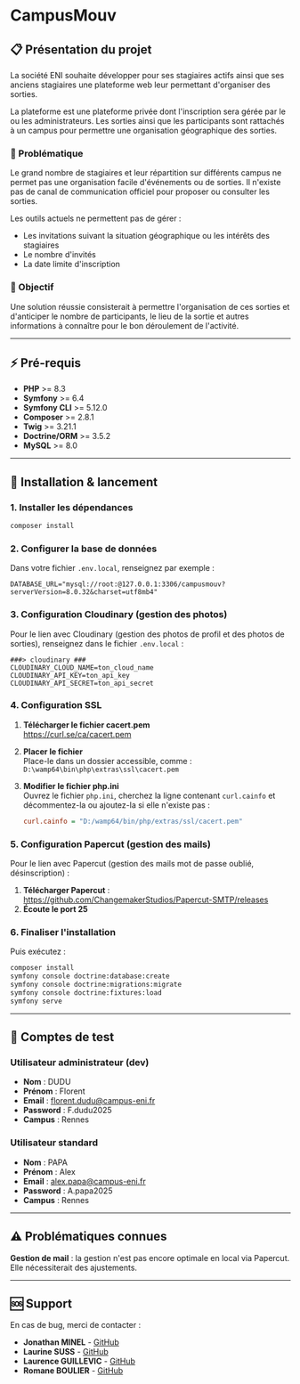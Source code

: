 # CampusMouv

## 📋 Présentation du projet

La société ENI souhaite développer pour ses stagiaires actifs ainsi que ses anciens stagiaires une plateforme web leur permettant d'organiser des sorties. 

La plateforme est une plateforme privée dont l'inscription sera gérée par le ou les administrateurs. Les sorties ainsi que les participants sont rattachés à un campus pour permettre une organisation géographique des sorties.

### 🎯 Problématique

Le grand nombre de stagiaires et leur répartition sur différents campus ne permet pas une organisation facile d'événements ou de sorties. Il n'existe pas de canal de communication officiel pour proposer ou consulter les sorties. 

Les outils actuels ne permettent pas de gérer :
- Les invitations suivant la situation géographique ou les intérêts des stagiaires
- Le nombre d'invités
- La date limite d'inscription

### 🎯 Objectif

Une solution réussie consisterait à permettre l'organisation de ces sorties et d'anticiper le nombre de participants, le lieu de la sortie et autres informations à connaître pour le bon déroulement de l'activité.

---

## ⚡ Pré-requis

- **PHP** >= 8.3
- **Symfony** >= 6.4
- **Symfony CLI** >= 5.12.0
- **Composer** >= 2.8.1
- **Twig** >= 3.21.1
- **Doctrine/ORM** >= 3.5.2
- **MySQL** >= 8.0

---

## 🚀 Installation & lancement

### 1. Installer les dépendances
```bash
composer install
```

### 2. Configurer la base de données

Dans votre fichier `.env.local`, renseignez par exemple :
```env
DATABASE_URL="mysql://root:@127.0.0.1:3306/campusmouv?serverVersion=8.0.32&charset=utf8mb4"
```

### 3. Configuration Cloudinary (gestion des photos)

Pour le lien avec Cloudinary (gestion des photos de profil et des photos de sorties), renseignez dans le fichier `.env.local` :

```env
###> cloudinary ###
CLOUDINARY_CLOUD_NAME=ton_cloud_name
CLOUDINARY_API_KEY=ton_api_key
CLOUDINARY_API_SECRET=ton_api_secret
```

### 4. Configuration SSL

1. **Télécharger le fichier cacert.pem**  
   https://curl.se/ca/cacert.pem

2. **Placer le fichier**  
   Place-le dans un dossier accessible, comme :  
   `D:\wamp64\bin\php\extras\ssl\cacert.pem`

3. **Modifier le fichier php.ini**  
   Ouvrez le fichier `php.ini`, cherchez la ligne contenant `curl.cainfo` et décommentez-la ou ajoutez-la si elle n'existe pas :
   ```ini
   curl.cainfo = "D:/wamp64/bin/php/extras/ssl/cacert.pem"
   ```

### 5. Configuration Papercut (gestion des mails)

Pour le lien avec Papercut (gestion des mails mot de passe oublié, désinscription) :

1. **Télécharger Papercut** : https://github.com/ChangemakerStudios/Papercut-SMTP/releases
2. **Écoute le port 25**

### 6. Finaliser l'installation

Puis exécutez :
```bash
composer install
symfony console doctrine:database:create
symfony console doctrine:migrations:migrate
symfony console doctrine:fixtures:load
symfony serve
```

---

## 🔑 Comptes de test

### Utilisateur administrateur (dev)
- **Nom** : DUDU
- **Prénom** : Florent
- **Email** : florent.dudu@campus-eni.fr
- **Password** : F.dudu2025
- **Campus** : Rennes

### Utilisateur standard
- **Nom** : PAPA
- **Prénom** : Alex
- **Email** : alex.papa@campus-eni.fr
- **Password** : A.papa2025
- **Campus** : Rennes

---

## ⚠️ Problématiques connues

**Gestion de mail** : la gestion n'est pas encore optimale en local via Papercut. Elle nécessiterait des ajustements.

---

## 🆘 Support

En cas de bug, merci de contacter :

- **Jonathan MINEL** - [GitHub](https://github.com/Minel-j)
- **Laurine SUSS** - [GitHub](https://github.com/laurine-s)
- **Laurence GUILLEVIC** - [GitHub](https://github.com/LaurenceGlc)
- **Romane BOULIER** - [GitHub](https://github.com/rfboulier)
